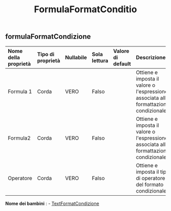 ﻿---
title: FormulaFormatConditio
second_title: Aspose.Cells Cloud Documen
type: docs
url: /it/specification/model/formulaformatcondition/
description: "Aspose.Cells Specifica del modello cloud: FormulaFormatCondition. Gestisci facilmente Excel e altri fogli di calcolo con funzionalità come apertura, generazione, modifica, divisione, unione, confronto e conversione"
kwords: Excel, Office, Foglio di calcolo, Cloud REST API, FormulaFormatCondition
weight: 50
---
## **formulaFormatCondizione**

 

| Nome della proprietà| Tipo di proprietà| Nullabile| Sola lettura| Valore di default| Descrizione|
|:- |:- |:- |:- |:- |:- |
| Formula 1| Corda| VERO| Falso|| Ottiene e imposta il valore o l'espressione associata alla formattazione condizionale.|
| Formula2| Corda| VERO| Falso|| Ottiene e imposta il valore o l'espressione associata alla formattazione condizionale.|
| Operatore| Corda| VERO| Falso|| Ottiene e imposta il tipo di operatore del formato condizionale.|

**Nome dei bambini** : 
	-  [TextFormatCondizione](textformatcondition) 
